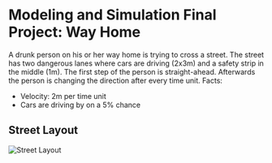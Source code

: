# Modeling and Simulation Final Project: Way Home
A drunk person on his or her way home is trying to cross a street. The street has two dangerous lanes where cars are driving (2x3m) and a safety strip in the middle (1m). The first step of the person is straight-ahead. Afterwards the person is changing the direction after every time unit.
Facts:
- Velocity: 2m per time unit
- Cars are driving by on a 5% chance

## Street Layout
![Street Layout](street_layout.png)
